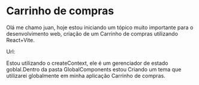 # Carrinho de compras

 Olá me chamo juan, hoje estou iniciando um tópico muito importante para o desenvolvimento web, criação de um Carrinho de compras utilizando React+Vite.

 Url:

 Estou utilizando o createContext, ele é um gerenciador de estado goblal.Dentro da pasta GlobalComponents estou Criando um tema que utilizarei globalmente em minha aplicação Carrinho de compras.